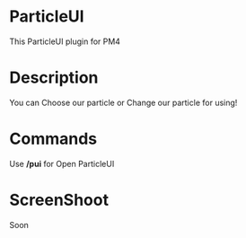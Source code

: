 # ParticleUI
This ParticleUI plugin for PM4

# Description
You can Choose our particle or Change our particle for using!

# Commands
Use **/pui** for Open ParticleUI

# ScreenShoot
Soon
